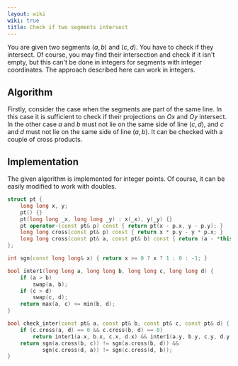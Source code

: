 ```yaml
---
layout: wiki
wiki: true
title: Check if two segments intersect
---
```



You are given two segments $(a, b)$ and $(c, d)$.
You have to check if they intersect.
Of course, you may find their intersection and check if it isn't empty, but this can't be done in integers for segments with integer coordinates.
The approach described here can work in integers.

## Algorithm

Firstly, consider the case when the segments are part of the same line.
In this case it is sufficient to check if their projections on $Ox$ and $Oy$ intersect.
In the other case $a$ and $b$ must not lie on the same side of line $(c, d)$, and $c$ and $d$ must not lie on the same side of line $(a, b)$.
It can be checked with a couple of cross products.

## Implementation

The given algorithm is implemented for integer points. Of course, it can be easily modified to work with doubles.

```cpp check-segments-inter
struct pt {
    long long x, y;
    pt() {}
    pt(long long _x, long long _y) : x(_x), y(_y) {}
    pt operator-(const pt& p) const { return pt(x - p.x, y - p.y); }
    long long cross(const pt& p) const { return x * p.y - y * p.x; }
    long long cross(const pt& a, const pt& b) const { return (a - *this).cross(b - *this); }
};

int sgn(const long long& x) { return x >= 0 ? x ? 1 : 0 : -1; }

bool inter1(long long a, long long b, long long c, long long d) {
    if (a > b)
        swap(a, b);
    if (c > d)
        swap(c, d);
    return max(a, c) <= min(b, d);
}

bool check_inter(const pt& a, const pt& b, const pt& c, const pt& d) {
    if (c.cross(a, d) == 0 && c.cross(b, d) == 0)
        return inter1(a.x, b.x, c.x, d.x) && inter1(a.y, b.y, c.y, d.y);
    return sgn(a.cross(b, c)) != sgn(a.cross(b, d)) &&
           sgn(c.cross(d, a)) != sgn(c.cross(d, b));
}
```

